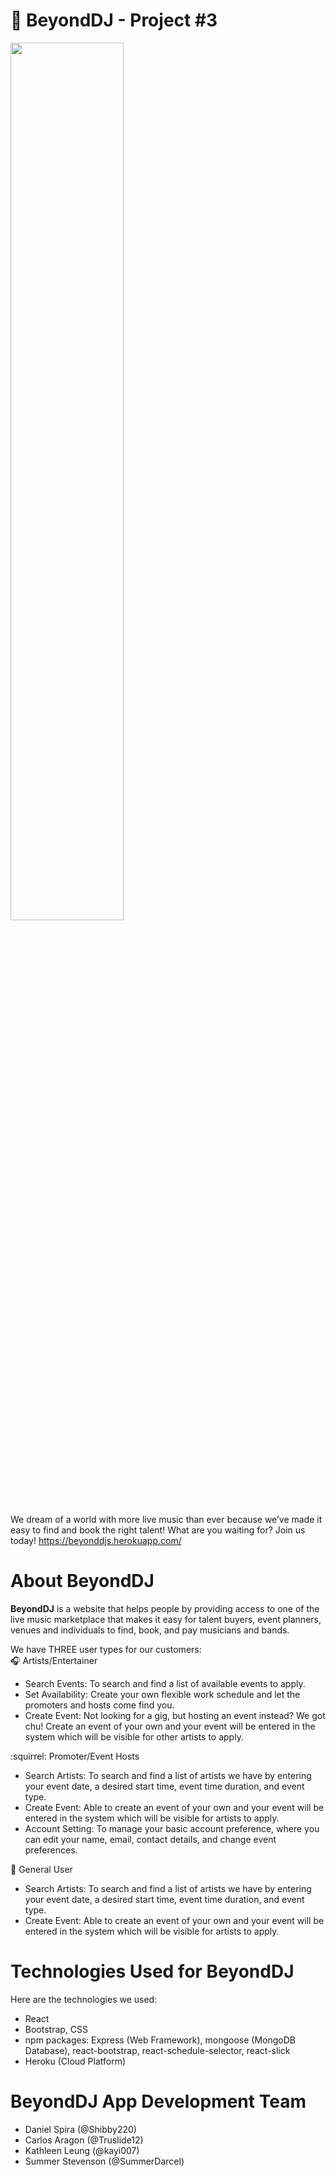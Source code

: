 # :space_invader: BeyondDJ - Project #3
<img src="https://3.imimg.com/data3/CL/AH/MY-13717014/night-party-dj-booking-500x500.jpg" width="60%"> <br/>

We dream of a world with more live music than ever because we’ve made it easy to find and book the right talent! What are you waiting for? Join us today! https://beyonddjs.herokuapp.com/

# About BeyondDJ
**BeyondDJ** is a website that helps people by providing access to one of the live music marketplace that makes it easy for talent buyers, event planners, venues and individuals to find, book, and pay musicians and bands.

We have THREE user types for our customers: <br />
:headphones: Artists/Entertainer
- Search Events: To search and find a list of available events to apply. 
- Set Availability: Create your own flexible work schedule and let the promoters and hosts come find you. 
- Create Event: Not looking for a gig, but hosting an event instead? We got chu! Create an event of your own and your event will be entered in the system which will be visible for other artists to apply. 

:squirrel: Promoter/Event Hosts
- Search Artists: To search and find a list of artists we have by entering your event date, a desired start time, event time duration, and event type. 
- Create Event: Able to create an event of your own and your event will be entered in the system which will be visible for artists to apply. 
- Account Setting: To manage your basic account preference, where you can edit your name, email, contact details, and change event preferences. 

:bust_in_silhouette: General User
- Search Artists: To search and find a list of artists we have by entering your event date, a desired start time, event time duration, and event type. 
- Create Event: Able to create an event of your own and your event will be entered in the system which will be visible for artists to apply. 

# Technologies Used for BeyondDJ
Here are the technologies we used: 
- React
- Bootstrap, CSS
- npm packages: Express (Web Framework), mongoose (MongoDB Database), react-bootstrap, react-schedule-selector, react-slick
- Heroku (Cloud Platform)

# BeyondDJ App Development Team
- Daniel Spira (@Shibby220)
- Carlos Aragon (@Truslide12)
- Kathleen Leung (@kayi007)
- Summer Stevenson (@SummerDarcel)
